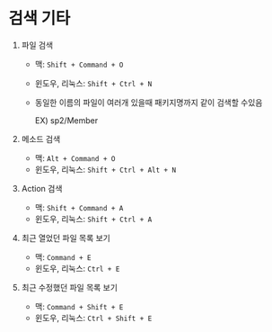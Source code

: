 # 검색 기타
1. 파일 검색
    - 맥: `Shift + Command + O`
    - 윈도우, 리눅스: `Shift + Ctrl + N`
    - 동일한 이름의 파일이 여러개 있을때 패키지명까지 같이 검색할 수있음

      EX) sp2/Member

2. 메소드 검색
    - 맥: `Alt + Command + O`
    - 윈도우, 리눅스: `Shift + Ctrl + Alt + N`
3. Action 검색
    - 맥: `Shift + Command + A`
    - 윈도우, 리눅스: `Shift + Ctrl + A`
4. 최근 열었던 파일 목록 보기
    - 맥: `Command + E`
    - 윈도우, 리눅스: `Ctrl + E`
5. 최근 수정했던 파일 목록 보기
    - 맥: `Command + Shift + E`
    - 윈도우, 리눅스: `Ctrl + Shift + E`